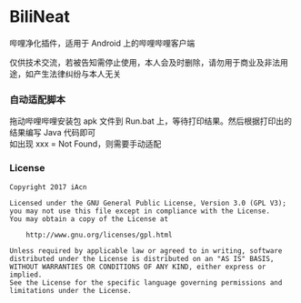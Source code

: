 # BiliNeat
哔哩净化插件，适用于 Android 上的哔哩哔哩客户端

仅供技术交流，若被告知需停止使用，本人会及时删除，请勿用于商业及非法用途，如产生法律纠纷与本人无关

### 自动适配脚本
拖动哔哩哔哩安装包 apk 文件到 Run.bat 上，等待打印结果。然后根据打印出的结果编写 Java 代码即可  
如出现 xxx = Not Found，则需要手动适配

### License
```
Copyright 2017 iAcn

Licensed under the GNU General Public License, Version 3.0 (GPL V3);
you may not use this file except in compliance with the License.
You may obtain a copy of the License at

    http://www.gnu.org/licenses/gpl.html
    
Unless required by applicable law or agreed to in writing, software
distributed under the License is distributed on an "AS IS" BASIS,
WITHOUT WARRANTIES OR CONDITIONS OF ANY KIND, either express or implied.
See the License for the specific language governing permissions and
limitations under the License. 
```

